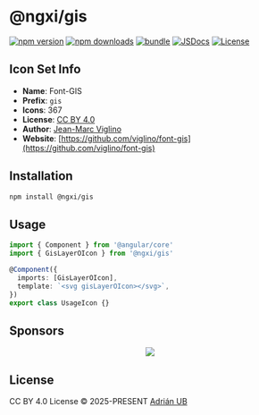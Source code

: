 # @ngxi/gis

[![npm version][npm-version-src]][npm-version-href]
[![npm downloads][npm-downloads-src]][npm-downloads-href]
[![bundle][bundle-src]][bundle-href]
[![JSDocs][jsdocs-src]][jsdocs-href]
[![License][license-src]][license-href]

## Icon Set Info

- **Name**: Font-GIS
- **Prefix**: `gis`
- **Icons**: 367
- **License**: [CC BY 4.0](https://github.com/Viglino/font-gis/blob/main/LICENSE-CC-BY.md)
- **Author**: [Jean-Marc Viglino](https://github.com/viglino/font-gis)
- **Website**: [https://github.com/viglino/font-gis](https://github.com/viglino/font-gis)

## Installation

```sh
npm install @ngxi/gis
```

## Usage

```ts
import { Component } from '@angular/core'
import { GisLayerOIcon } from '@ngxi/gis'

@Component({
  imports: [GisLayerOIcon],
  template: `<svg gisLayerOIcon></svg>`,
})
export class UsageIcon {}
```

## Sponsors

<p align="center">
  <a href="https://cdn.jsdelivr.net/gh/adrian-ub/static/sponsors.svg">
    <img src='https://cdn.jsdelivr.net/gh/adrian-ub/static/sponsors.svg'/>
  </a>
</p>

## License

CC BY 4.0 License © 2025-PRESENT [Adrián UB](https://github.com/adrian-ub)

<!-- Badges -->

[npm-version-src]: https://img.shields.io/npm/v/@ngxi/gis?style=flat&colorA=080f12&colorB=1fa669
[npm-version-href]: https://npmjs.com/package/@ngxi/gis
[npm-downloads-src]: https://img.shields.io/npm/dm/@ngxi/gis?style=flat&colorA=080f12&colorB=1fa669
[npm-downloads-href]: https://npmjs.com/package/@ngxi/gis
[bundle-src]: https://img.shields.io/bundlephobia/minzip/@ngxi/gis?style=flat&colorA=080f12&colorB=1fa669&label=minzip
[bundle-href]: https://bundlephobia.com/result?p=@ngxi/gis
[license-src]: https://img.shields.io/npm/l/@ngxi/gis?style=flat&colorA=080f12&colorB=1fa669
[license-href]: https://github.com/adrian-ub/ngxi/blob/main/LICENSE
[jsdocs-src]: https://img.shields.io/badge/jsdocs-reference-080f12?style=flat&colorA=080f12&colorB=1fa669
[jsdocs-href]: https://www.jsdocs.io/package/@ngxi/gis

